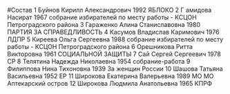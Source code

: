 #Состав
1 Буйнов Кирилл Александрович 1992 ЯБЛОКО
2 Г амидова Насират 1967 собрание избирателей по месту работы - КСЦОН Петроградского района
3 Гараженко Алина Станиславовна 1980 ПАРТИЯ ЗА СПРАВЕДЛИВОСТЬ
4 Касумов Владислав Каримович 1976 ЛДПР
5 Киреева Ольга Сергеевна 1988 собрание избирателей по месту работы - КСЦОН Петроградского района
6 Орешникова Ритта Викторовна 1961 СОЦИАЛЬНОЙ ЗАЩИТЫ
7 Сай Сергей Сергеевич 1978 СР
8 Телятина Надежда Николаевна 1954 собрание-работа
9 Филиппова Нина Тихоновна 1939 За женщин России
10 Шашова Татьяна Васильевна 1952 ЕР
11 Широкова Екатерина Валерьевна 1989 МО МО Аптекарский остров
12 Широкова Людмила Анатольевна 1965 КПРФ

